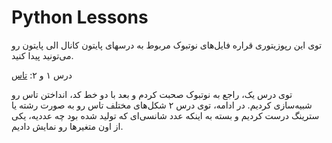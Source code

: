 # Python Lessons
توی این رپوزیتوری قراره فایل‌های نوتبوک مربوط به درسهای پایتون کانال الی پایتون رو می‌تونید پیدا کنید. 

درس ۱ و ۲:‌
[تاس](Tass/lesson1_Tass.ipynb)

توی درس یک، راجع به نوتبوک صحبت کردم و بعد با دو خط کد، انداختن تاس رو شبیه‌سازی کردیم.
در ادامه، توی درس ۲ شکل‌های مختلف تاس رو به صورت رشته یا سترینگ درست کردیم و بسته به اینکه عدد شانسی‌ای که تولید شده بود چه عددیه، یکی از اون متغیرها رو نمایش دادیم.

